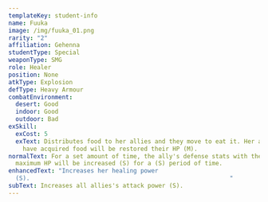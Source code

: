 ```yaml
---
templateKey: student-info
name: Fuuka
image: /img/fuuka_01.png
rarity: "2"
affiliation: Gehenna
studentType: Special
weaponType: SMG
role: Healer
position: None
atkType: Explosion
defType: Heavy Armour
combatEnvironment:
  desert: Good
  indoor: Good
  outdoor: Bad
exSkill:
  exCost: 5
  exText: Distributes food to her allies and they move to eat it. Her allies who
    have acquired food will be restored their HP (M).
normalText: For a set amount of time, the ally's defense stats with the highest
  maximum HP will be increased (S) for a (S) period of time.
enhancedText: "Increases her healing power
  (S).                                                        "
subText: Increases all allies's attack power (S).
---
```

